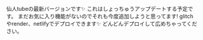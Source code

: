 仙人tubeの最新バージョンです✨
これはしょっちゅうアップデートする予定です。
まだお気に入り機能がないのでそれも今度追加しようと思ってます!
glitchやrender、netlifyでデプロイできます✨
どんどんデプロイして広めちゃってください。
